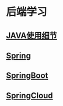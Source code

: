 # 后端学习
## <a href='/blog/backend/java/java'>JAVA使用细节</a>
## <a href='/blog/backend/spring/spring'>Spring</a>
## <a href='/blog/backend/springboot/springboot'>SpringBoot</a>
## <a href='/blog/backend/springcloud/springcloud_head'>SpringCloud</a>
